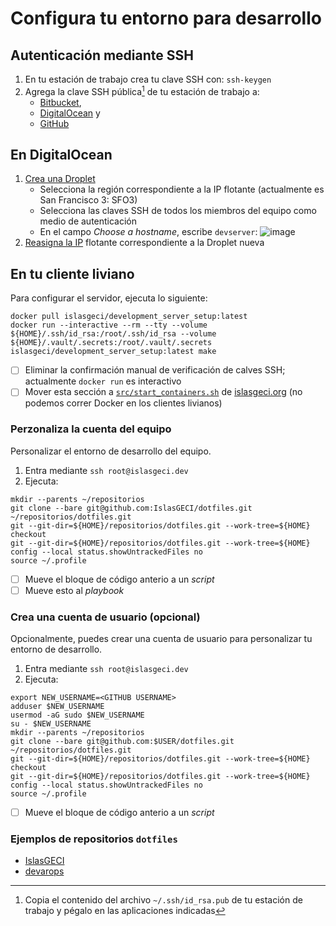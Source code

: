 # Configura tu entorno para desarrollo

## Autenticación mediante SSH

1. En tu estación de trabajo crea tu clave SSH con: `ssh-keygen`
1. Agrega la clave SSH pública[^ssh_pub] de tu estación de trabajo a:
    - [Bitbucket](https://bitbucket.org/account/settings/ssh-keys/),
    - [DigitalOcean](https://cloud.digitalocean.com/account/security) y
    - [GitHub](https://github.com/settings/keys/)

[^ssh_pub]: Copia el contenido del archivo `~/.ssh/id_rsa.pub` de tu estación de trabajo y pégalo en las aplicaciones indicadas

## En DigitalOcean

1. [Crea una Droplet](https://cloud.digitalocean.com/droplets/new)
    - Selecciona la región correspondiente a la IP flotante (actualmente es San Francisco 3: SFO3)
    - Selecciona las claves SSH de todos los miembros del equipo como medio de autenticación
    - En el campo _Choose a hostname_, escribe `devserver`:
![image](https://user-images.githubusercontent.com/35377740/164117896-95a0edb4-c59a-42cc-855f-0745d591321c.png)
1. [Reasigna la IP](https://cloud.digitalocean.com/networking/floating_ips) flotante correspondiente a la Droplet nueva

## En tu cliente liviano

Para configurar el servidor, ejecuta lo siguiente:

``` shell
docker pull islasgeci/development_server_setup:latest
docker run --interactive --rm --tty --volume ${HOME}/.ssh/id_rsa:/root/.ssh/id_rsa --volume ${HOME}/.vault/.secrets:/root/.vault/.secrets islasgeci/development_server_setup:latest make
```

- [ ] Eliminar la confirmación manual de verificación de calves SSH; actualmente `docker run` es interactivo
- [ ] Mover esta sección a [`src/start_containers.sh`](https://github.com/IslasGECI/islasgeci.org/blob/develop/src/start_containers) de [islasgeci.org](https://github.com/IslasGECI/islasgeci.org) (no podemos correr Docker en los clientes livianos)

### Perzonaliza la cuenta del equipo

Personalizar el entorno de desarrollo del equipo.

1. Entra mediante `ssh root@islasgeci.dev`
2. Ejecuta:
```shell
mkdir --parents ~/repositorios
git clone --bare git@github.com:IslasGECI/dotfiles.git ~/repositorios/dotfiles.git
git --git-dir=${HOME}/repositorios/dotfiles.git --work-tree=${HOME} checkout
git --git-dir=${HOME}/repositorios/dotfiles.git --work-tree=${HOME} config --local status.showUntrackedFiles no
source ~/.profile
```

- [ ] Mueve el bloque de código anterio a un _script_
- [ ] Mueve esto al _playbook_

### Crea una cuenta de usuario (opcional)

Opcionalmente, puedes crear una cuenta de usuario para personalizar tu entorno de desarrollo.

1. Entra mediante `ssh root@islasgeci.dev`
2. Ejecuta:
```shell
export NEW_USERNAME=<GITHUB USERNAME>
adduser $NEW_USERNAME
usermod -aG sudo $NEW_USERNAME
su - $NEW_USERNAME
mkdir --parents ~/repositorios
git clone --bare git@github.com:$USER/dotfiles.git ~/repositorios/dotfiles.git
git --git-dir=${HOME}/repositorios/dotfiles.git --work-tree=${HOME} checkout
git --git-dir=${HOME}/repositorios/dotfiles.git --work-tree=${HOME} config --local status.showUntrackedFiles no
source ~/.profile
```

- [ ] Mueve el bloque de código anterio a un _script_

### Ejemplos de repositorios `dotfiles`

- [IslasGECI](https://github.com/IslasGECI/dotfiles)
- [devarops](https://github.com/devarops/dotfiles)
